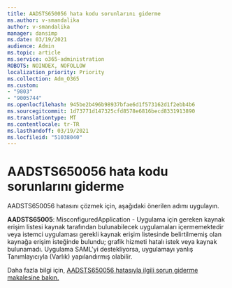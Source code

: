 ```yaml
---
title: AADSTS650056 hata kodu sorunlarını giderme
ms.author: v-smandalika
author: v-smandalika
manager: dansimp
ms.date: 03/19/2021
audience: Admin
ms.topic: article
ms.service: o365-administration
ROBOTS: NOINDEX, NOFOLLOW
localization_priority: Priority
ms.collection: Adm_O365
ms.custom:
- "9803"
- "9005744"
ms.openlocfilehash: 945be2b496b98937bfae6d1f573162d1f2ebb4b6
ms.sourcegitcommit: 1d73771d147325cfd8578e6816becd8331913890
ms.translationtype: MT
ms.contentlocale: tr-TR
ms.lasthandoff: 03/19/2021
ms.locfileid: "51038040"
---
```

# <a name="troubleshoot-error-code-aadsts650056"></a>AADSTS650056 hata kodu sorunlarını giderme

AADSTS650056 hatasını çözmek için, aşağıdaki önerilen adımı uygulayın.

**AADSTS65005**: MisconfiguredApplication - Uygulama için gereken kaynak erişim listesi kaynak tarafından bulunabilecek uygulamaları içermemektedir veya istemci uygulaması gerekli kaynak erişim listesinde belirtilmemiş olan kaynağa erişim isteğinde bulundu; grafik hizmeti hatalı istek veya kaynak bulunamadı. Uygulama SAML'yi destekliyorsa, uygulamayı yanlış Tanımlayıcıyla (Varlık) yapılandırmış olabilir.

Daha fazla bilgi için, [AADSTS650056 hatasıyla ilgili sorun giderme makalesine bakın.](https://docs.microsoft.com/troubleshoot/azure/active-directory/error-code-aadsts650056-misconfigured-app)
